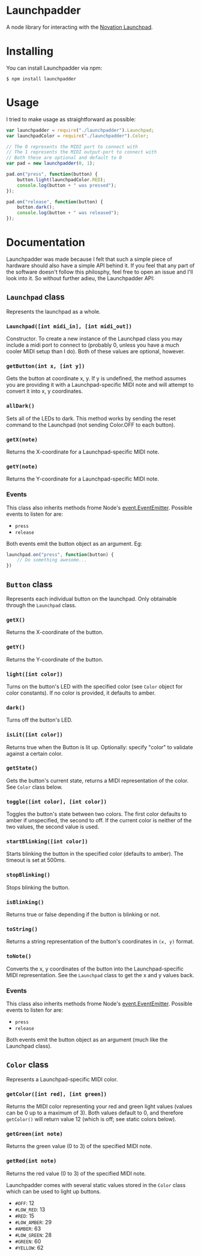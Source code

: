 # Launchpadder
A node library for interacting with the [Novation Launchpad](http://global.novationmusic.com/midi-controllers-digital-dj/launchpad).

# Installing
You can install Launchpadder via npm:

```shell
$ npm install launchpadder
```

# Usage
I tried to make usage as straightforward as possible:

```javascript
var launchpadder = require("./launchpadder").Launchpad;
var launchpadColor = require("./launchpadder").Color;

// The 0 represents the MIDI port to connect with
// The 1 represents the MIDI output-port to connect with
// Both these are optional and default to 0
var pad = new launchpadder(0, 1);

pad.on("press", function(button) {
    button.light(launchpadColor.RED);
    console.log(button + " was pressed");
});

pad.on("release", function(button) {
    button.dark();
    console.log(button + " was released");
});
```

# Documentation
Launchpadder was made because I felt that such a simple piece of hardware should also have a simple API behind it. If you feel that any part of the software doesn't follow this philosphy, feel free to open an issue and I'll look into it. So without further adieu, the Launchpadder API:

## `Launchpad` class
Represents the launchpad as a whole.

### `Launchpad([int midi_in], [int midi_out])`
Constructor. To create a new instance of the Launchpad class you may include a midi port to connect to (probably 0, unless you have a much cooler MIDI setup than I do). Both of these values are optional, however.

### `getButton(int x, [int y])`
Gets the button at coordinate x, y. If y is undefined, the method assumes you are providing it with a Launchpad-specific MIDI note and will attempt to convert it into x, y coordinates.

### `allDark()`
Sets all of the LEDs to dark. This method works by sending the reset command to the Launchpad (not sending Color.OFF to each button).

### `getX(note)`
Returns the X-coordinate for a Launchpad-specific MIDI note.

### `getY(note)`
Returns the Y-coordinate for a Launchpad-specific MIDI note.

### Events
This class also inherits methods frome Node's [event.EventEmitter](http://nodejs.org/api/events.html#events_class_events_eventemitter). Possible events to listen for are:

 * `press`
 * `release`

Both events emit the button object as an argument. Eg:

```javascript
launchpad.on("press", function(button) {
    // Do something awesome...
})
```

## `Button` class
Represents each individual button on the launchpad. Only obtainable through the `Launchpad` class.

### `getX()`
Returns the X-coordinate of the button.

### `getY()`
Returns the Y-coordinate of the button.

### `light([int color])`
Turns on the button's LED with the specified color (see `Color` object for color constants). If no color is provided, it defaults to amber.

### `dark()`
Turns off the button's LED.

### `isLit([int color])`
Returns true when the Button is lit up. Optionally: specify "color" to validate against a certain color.

### `getState()`
Gets the button's current state, returns a MIDI representation of the color. See `Color` class below.

### `toggle([int color], [int color])`
Toggles the button's state between two colors. The first color defaults to amber if unspecified, the second to off. If the current color is neither of the two values, the second value is used.

### `startBlinking([int color])`
Starts blinking the button in the specified color (defaults to amber). The timeout is set at 500ms.

### `stopBlinking()`
Stops blinking the button.

### `isBlinking()`
Returns true or false depending if the button is blinking or not.

### `toString()`
Returns a string representation of the button's coordinates in `(x, y)` format.

### `toNote()`
Converts the x, y coordinates of the button into the Launchpad-specific MIDI representation. See the `Launchpad` class to get the x and y values back.

### Events
This class also inherits methods frome Node's [event.EventEmitter](http://nodejs.org/api/events.html#events_class_events_eventemitter). Possible events to listen for are:

 * `press`
 * `release`

Both events emit the button object as an argument (much like the Launchpad class).

## `Color` class
Represents a Launchpad-specific MIDI color.

### `getColor([int red], [int green])`
Returns the MIDI color representing your red and green light values (values can be 0 up to a maximum of 3). Both values default to 0, and therefore `getColor()` will return value 12 (which is off; see static colors below).

### `getGreen(int note)`
Returns the green value (0 to 3) of the specified MIDI note.

### `getRed(int note)`
Returns the red value (0 to 3) of the specified MIDI note.

Launchpadder comes with several static values stored in the `Color` class which can be used to light up buttons.

 * `#OFF`: 12
 * `#LOW_RED`: 13
 * `#RED`: 15
 * `#LOW_AMBER`: 29
 * `#AMBER`: 63
 * `#LOW_GREEN`: 28
 * `#GREEN`: 60
 * `#YELLOW`: 62
